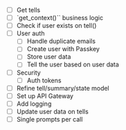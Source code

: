 - [ ] Get tells
- [ ] `get_context()`` business logic
- [ ] Check if user exists on tell()
- [ ] User auth
  - [ ] Handle duplicate emails
  - [ ] Create user with Passkey
  - [ ] Store user data
  - [ ] Tell the user based on user data
- [ ] Security
  - [ ] Auth tokens
- [ ] Refine tell/summary/state model
- [ ] Set up API Gateway
- [ ] Add logging
- [ ] Update user data on tells
- [ ] Single prompts per call

